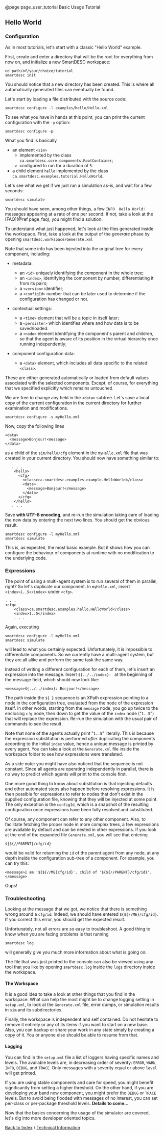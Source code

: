 @page page_user_tutorial Basic Usage Tutorial

Hello World
-----------

### Configuration ###

As in most tutorials, let's start with a classic "Hello World" example.

First, create and enter a directory that will be the root for everything from now on, and initialize a new SmartDESC workspace:

	cd path/of/your/choice/tutorial
	smartdesc init

You should notice that a new directory has been created. This is where all automatically generated files can eventually be found. 

Let's start by loading a file distributed with the source code:

	smartdesc configure -l examples/hello/Hello.xml

To see what you have in hands at this point, you can print the current configuration with the `-p` option:

	smartdesc configure -p

What you find is basically 

-	an element `<sim>` 
	-	implemented by the class `ca.smartdesc.core.components.RootContainer`;
	-	configured to run for a duration of `5`. 
-	a child element `hello` implemented by the class `ca.smartdesc.examples.tutorial.HelloWorld`.

Let's see what we get if we just run a simulation as-is, and wait for a few seconds:

	smartdesc simulate

You should have seen, among other things, a few `INFO  Hello World!` messages appearing at a rate of one per second. If not, take a look at the [FAQ](@ref page_faq), you might find a solution.

To understand what just happened, let's look at the files generated inside the workspace. First, take a look at the output of the _generate_ phase by opening `smartdesc.workspace/Generate.xml`

Note that some info has been injected into the original tree for every component, including:

-	metadata:
	-	an `<id>` uniquely identifying the component in the whole tree;
	-	an `<index>`, identifying the component by number, differentiating it from its pairs;
	-	a `<version>` identifier;
	-	a `<configId>` number that can be later used to determine if the configuration has changed or not.

-	contextual settings:
	-	a `<time>` element that will be a topic in itself later;
	-	a `<persister>` which identifies where and how data is to be saved/loaded.
	-	a `<node>` element identifying the component's parent and children, so that the agent is aware of its position in the virtual hierarchy once running independently;

-	component configuration data:
	-	a `<data>` element, which includes all data specific to the related `<class>`.

These are either generated automatically or loaded from default values associated with the selected components. Except, of course, for everything that we specified explicitly which remains untouched.

We are free to change any field in the `<data>` subtree. Let's save a local copy of the current configuration in the current directory for further examination and modifications.

	smartdesc configure -s myHello.xml

Now, copy the following lines

	<data>
      <message>Bonjour!<message>
    </data>

as a child of the `sim/hello/cfg` element in the `myHello.xml` file that was created in your current directory. You should now have something similar to:

       . . .
        <hello>
          <cfg>
            <class>ca.smartdesc.examples.example.HelloWorld</class>
	        <data>
    	      <message>Bonjour!</message>
    	    </data>
          </cfg>
        </hello>
       . . .


Save **with UTF-8 encoding**, and re-run the simulation taking care of loading the new data by entering the next two lines. You should get the obvious result.

	smartdesc configure -l myHello.xml
	smartdesc simulate

This is, as expected, the most basic example. But it shows how you can configure the behaviour of components at runtime with no modification to the underlying code.


### Expressions ###

The point of using a multi-agent system is to run several of them in parallel, right? So let's duplicate our component. In `myHello.xml`, insert `<index>1..5</index>` under `<cfg>`. 

	. . .
	<cfg>
        <class>ca.smartdesc.examples.hello.HelloWorld</class>
        <index>1..5</index>
        . . .

Again, executing

	smartdesc configure -l myHello.xml
	smartdesc simulate

will lead to what you certainly expected. Unfortunately, it is impossible to differentiate components. So we currently have a multi-agent system, but they are all alike and perform the same task the same way.

Instead of writing a different configuration for each of them, let's insert an expression into the message. Insert `${../../index}: ` at the beginning of the message field, which should now look like:

	<message>${../../index}: Bonjour!</message>

The path inside the `${ }` sequence is an XPath expression pointing to a node in the configuration tree, evaluated from the node of the expression itself. In other words, starting from the `message` node, you go up twice to the enclosing `cfg` node, then down to get the value of the `index` node ("`1..5`") that will replace the expression. Re-run the simulation with the usual pair of commands to see the result.

Note that none of the agents actually print "`1..5`" literally. This is because the expression substitution is performed _after_ duplicating the components according to the initial `index` value, hence a unique message is printed by every agent. You can take a look at the `Generate.xml` file inside the workspace folder to see how expressions were translated.

As a side note: you might have also noticed that the sequence is not constant. Since all agents are operating independently in parallel, there is no way to predict which agents will print to the console first. 

One more good thing to know about substitution is that injecting defaults and other automated steps also happen before resolving expressions. It is then possible for expressions to refer to nodes that don't exist in the supplied configuration file, knowing that they will be injected at some point. The only exception is the `configId`, which is a snapshot of the resulting configuration once expressions have been fully resolved and substituted.

Of course, any component can refer to any other component. Also, to facilitate fetching the proper node in more complex trees, a few expressions are available by default and can be nested in other expressions. If you look at the end of the expanded file `Generate.xml`, you will see that entering

	${${//PARENT}/cfg/id}

would be valid for returning the `id` of the parent agent from any node, at any depth inside the configuration sub-tree of a component. For example, you can try this:

	<message>I am '${${//ME}cfg/id}', child of '${${//PARENT}/cfg/id}'.</message>

Oups!

### Troubleshooting ###

Looking at the message that we got, we notice that there is something wrong around a `cfg/id`. Indeed, we should have entered `${${//ME}/cfg/id}`. If you correct this error, you should get the expected result.

Unfortunately, not all errors are so easy to troubleshoot. A good thing to know when you are facing problems is that running 

	smartdesc log

will generally give you much more information about what is going on.

The file that was just printed to the console can also be viewed using any tool that you like by opening `smartdesc.log` inside the `logs` directory inside the workspace.

#### The Workspace

It is a good idea to take a look at other things that you find in the workspace. What can help the most might be to change logging setting in `setup.xml`, to look at the `Generate.xml` file, error dumps, or simulation results in `sim` and its subdirectories.

Finally, the workspace is independent and self contained. Do not hesitate to remove it entirely or any of its items if you want to start on a new base. Also, you can backup or share your work in any state simply by creating a copy of it. You or anyone else should be able to resume from that.

#### Logging ####

You can find in the `setup.xml` file a list of loggers having specific names and levels. The available levels are, in decreasing order of severity: `ERROR`, `WARN`, `INFO`, `DEBUG`, and `TRACE`. Only messages with a severity equal or above `level` will get printed.

If you are using stable components and care for speed, you might benefit significantly from setting a higher threshold. On the other hand, if you are developing your band new component, you might prefer the `DEBUG` or `TRACE` levels. But to avoid being flooded with messages of no interest, you can set per-class or per-package threshold levels. **Details to come…**

Now that the basics concerning the usage of the simulator are covered, let's dig into more developer oriented topics.


[Back to Index](index.html) / [Technical Information](page_tech_info.html)
